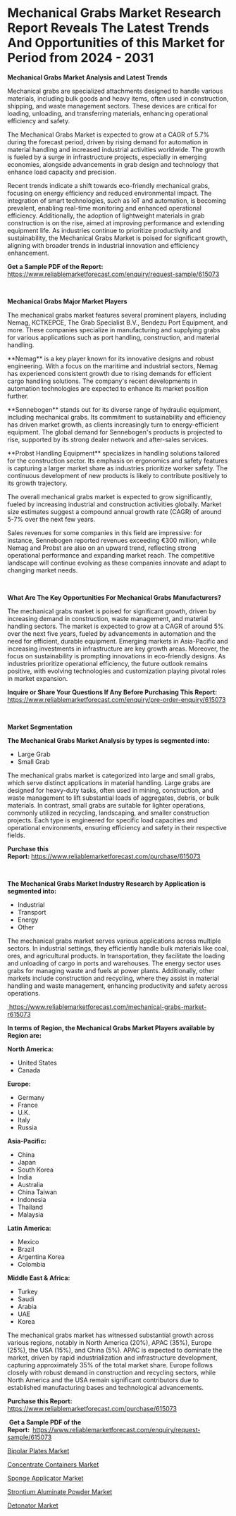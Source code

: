 <p><h1>Mechanical Grabs Market Research Report Reveals The Latest Trends And Opportunities of this Market for Period from 2024 - 2031</h1></p><p><strong>Mechanical Grabs Market Analysis and Latest Trends</strong></p>
<p><p>Mechanical grabs are specialized attachments designed to handle various materials, including bulk goods and heavy items, often used in construction, shipping, and waste management sectors. These devices are critical for loading, unloading, and transferring materials, enhancing operational efficiency and safety.</p><p>The Mechanical Grabs Market is expected to grow at a CAGR of 5.7% during the forecast period, driven by rising demand for automation in material handling and increased industrial activities worldwide. The growth is fueled by a surge in infrastructure projects, especially in emerging economies, alongside advancements in grab design and technology that enhance load capacity and precision.</p><p>Recent trends indicate a shift towards eco-friendly mechanical grabs, focusing on energy efficiency and reduced environmental impact. The integration of smart technologies, such as IoT and automation, is becoming prevalent, enabling real-time monitoring and enhanced operational efficiency. Additionally, the adoption of lightweight materials in grab construction is on the rise, aimed at improving performance and extending equipment life. As industries continue to prioritize productivity and sustainability, the Mechanical Grabs Market is poised for significant growth, aligning with broader trends in industrial innovation and efficiency enhancement.</p></p>
<p><strong>Get a Sample PDF of the Report:&nbsp;</strong> <a href="https://www.reliablemarketforecast.com/enquiry/request-sample/615073?utm_campaign=1178&utm_medium=2&utm_source=Github&utm_content=ia&utm_term=01102024&utm_id=mechanical-grabs">https://www.reliablemarketforecast.com/enquiry/request-sample/615073</a></p>
<p>&nbsp;</p>
<p><strong>Mechanical Grabs Major Market Players</strong></p>
<p><p>The mechanical grabs market features several prominent players, including Nemag, KCTKEPCE, The Grab Specialist B.V., Bendezu Port Equipment, and more. These companies specialize in manufacturing and supplying grabs for various applications such as port handling, construction, and material handling.</p><p>**Nemag** is a key player known for its innovative designs and robust engineering. With a focus on the maritime and industrial sectors, Nemag has experienced consistent growth due to rising demands for efficient cargo handling solutions. The company's recent developments in automation technologies are expected to enhance its market position further.</p><p>**Sennebogen** stands out for its diverse range of hydraulic equipment, including mechanical grabs. Its commitment to sustainability and efficiency has driven market growth, as clients increasingly turn to energy-efficient equipment. The global demand for Sennebogen's products is projected to rise, supported by its strong dealer network and after-sales services.</p><p>**Probst Handling Equipment** specializes in handling solutions tailored for the construction sector. Its emphasis on ergonomics and safety features is capturing a larger market share as industries prioritize worker safety. The continuous development of new products is likely to contribute positively to its growth trajectory.</p><p>The overall mechanical grabs market is expected to grow significantly, fueled by increasing industrial and construction activities globally. Market size estimates suggest a compound annual growth rate (CAGR) of around 5-7% over the next few years. </p><p>Sales revenues for some companies in this field are impressive: for instance, Sennebogen reported revenues exceeding €300 million, while Nemag and Probst are also on an upward trend, reflecting strong operational performance and expanding market reach. The competitive landscape will continue evolving as these companies innovate and adapt to changing market needs.</p></p>
<p>&nbsp;</p>
<p><strong>What Are The Key Opportunities For Mechanical Grabs Manufacturers?</strong></p>
<p><p>The mechanical grabs market is poised for significant growth, driven by increasing demand in construction, waste management, and material handling sectors. The market is expected to grow at a CAGR of around 5% over the next five years, fueled by advancements in automation and the need for efficient, durable equipment. Emerging markets in Asia-Pacific and increasing investments in infrastructure are key growth areas. Moreover, the focus on sustainability is prompting innovations in eco-friendly designs. As industries prioritize operational efficiency, the future outlook remains positive, with evolving technologies and customization playing pivotal roles in market expansion.</p></p>
<p><strong>Inquire or Share Your Questions If Any Before Purchasing This Report:</strong> <a href="https://www.reliablemarketforecast.com/enquiry/pre-order-enquiry/615073?utm_campaign=1178&utm_medium=2&utm_source=Github&utm_content=ia&utm_term=01102024&utm_id=mechanical-grabs">https://www.reliablemarketforecast.com/enquiry/pre-order-enquiry/615073</a></p>
<p>&nbsp;</p>
<p><strong>Market Segmentation</strong></p>
<p><strong>The Mechanical Grabs Market Analysis by types is segmented into:</strong></p>
<p><ul><li>Large Grab</li><li>Small Grab</li></ul></p>
<p><p>The mechanical grabs market is categorized into large and small grabs, which serve distinct applications in material handling. Large grabs are designed for heavy-duty tasks, often used in mining, construction, and waste management to lift substantial loads of aggregates, debris, or bulk materials. In contrast, small grabs are suitable for lighter operations, commonly utilized in recycling, landscaping, and smaller construction projects. Each type is engineered for specific load capacities and operational environments, ensuring efficiency and safety in their respective fields.</p></p>
<p><strong>Purchase this Report:&nbsp;</strong><a href="https://www.reliablemarketforecast.com/purchase/615073?utm_campaign=1178&utm_medium=2&utm_source=Github&utm_content=ia&utm_term=01102024&utm_id=mechanical-grabs">https://www.reliablemarketforecast.com/purchase/615073</a></p>
<p>&nbsp;</p>
<p><strong>The Mechanical Grabs Market Industry Research by Application is segmented into:</strong></p>
<p><ul><li>Industrial</li><li>Transport</li><li>Energy</li><li>Other</li></ul></p>
<p><p>The mechanical grabs market serves various applications across multiple sectors. In industrial settings, they efficiently handle bulk materials like coal, ores, and agricultural products. In transportation, they facilitate the loading and unloading of cargo in ports and warehouses. The energy sector uses grabs for managing waste and fuels at power plants. Additionally, other markets include construction and recycling, where they assist in material handling and waste management, enhancing productivity and safety across operations.</p></p>
<p><a href="https://www.reliablemarketforecast.com/mechanical-grabs-market-r615073?utm_campaign=1178&utm_medium=2&utm_source=Github&utm_content=ia&utm_term=01102024&utm_id=mechanical-grabs">&nbsp;https://www.reliablemarketforecast.com/mechanical-grabs-market-r615073</a></p>
<p><strong>In terms of Region, the Mechanical Grabs Market Players available by Region are:</strong></p>
<p>
    <p> <strong> North America: </strong>
        <ul>
            <li>United States</li>
            <li>Canada</li>
        </ul>
        </p> 
    <p> <strong> Europe: </strong>
        <ul>
            <li>Germany</li>
            <li>France</li>
            <li>U.K.</li>
            <li>Italy</li>
            <li>Russia</li>
        </ul>
        </p> 
    <p> <strong> Asia-Pacific: </strong>
        <ul>
            <li>China</li>
            <li>Japan</li>
            <li>South Korea</li>
            <li>India</li>
            <li>Australia</li>
            <li>China Taiwan</li>
            <li>Indonesia</li>
            <li>Thailand</li>
            <li>Malaysia</li>
        </ul>
        </p> 
    <p> <strong> Latin America: </strong>
        <ul>
            <li>Mexico</li>
            <li>Brazil</li>
            <li>Argentina Korea</li>
            <li>Colombia</li>
        </ul>
        </p> 
    <p> <strong> Middle East & Africa: </strong>
        <ul>
            <li>Turkey</li>
            <li>Saudi</li>
            <li>Arabia</li>
            <li>UAE</li>
            <li>Korea</li>
        </ul>
    </p>
    </p>
<p><p>The mechanical grabs market has witnessed substantial growth across various regions, notably in North America (20%), APAC (35%), Europe (25%), the USA (15%), and China (5%). APAC is expected to dominate the market, driven by rapid industrialization and infrastructure development, capturing approximately 35% of the total market share. Europe follows closely with robust demand in construction and recycling sectors, while North America and the USA remain significant contributors due to established manufacturing bases and technological advancements.</p></p>
<p><strong>Purchase this Report: </strong><a href="https://www.reliablemarketforecast.com/purchase/615073?utm_campaign=1178&utm_medium=2&utm_source=Github&utm_content=ia&utm_term=01102024&utm_id=mechanical-grabs">https://www.reliablemarketforecast.com/purchase/615073</a></p>
<p>&nbsp;<strong>Get a Sample PDF of the Report:&nbsp;&nbsp;</strong><a href="https://www.reliablemarketforecast.com/enquiry/request-sample/615073?utm_campaign=1178&utm_medium=2&utm_source=Github&utm_content=ia&utm_term=01102024&utm_id=mechanical-grabs">https://www.reliablemarketforecast.com/enquiry/request-sample/615073</a></p>
<p><strong></strong></p>
<p><p><a href="https://issuu.com/reportprime-2/docs/bipolar-plates-market-size-2030.ppt_844b33d52a296d?utm_campaign=1178&utm_medium=2&utm_source=Github&utm_content=ia&utm_term=01102024&utm_id=mechanical-grabs">Bipolar Plates Market</a></p><p><a href="https://www.linkedin.com/pulse/strategic-roadmap-success-global-concentrate-containers-zyk7f?utm_campaign=1178&utm_medium=2&utm_source=Github&utm_content=ia&utm_term=01102024&utm_id=mechanical-grabs">Concentrate Containers Market</a></p><p><a href="https://www.linkedin.com/pulse/sponge-applicator-industry-insights-report-analyzing-market-trends-mkhgf?utm_campaign=1178&utm_medium=2&utm_source=Github&utm_content=ia&utm_term=01102024&utm_id=mechanical-grabs">Sponge Applicator Market</a></p><p><a href="https://github.com/ardellegief/Market-Research-Report-List-1/blob/main/strontium-aluminate-powder-market.md?utm_campaign=1178&utm_medium=2&utm_source=Github&utm_content=ia&utm_term=01102024&utm_id=mechanical-grabs">Strontium Aluminate Powder Market</a></p><p><a href="https://issuu.com/reportprime-2/docs/detonator-market-size-2030.pptx_4427a44dd358ce?utm_campaign=1178&utm_medium=2&utm_source=Github&utm_content=ia&utm_term=01102024&utm_id=mechanical-grabs">Detonator Market</a></p></p>